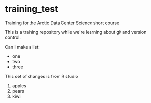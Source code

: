 # training_test
Training for the Arctic Data Center Science short course

This is a training repository while we're learning about git and version control.

Can I make a list:
- one
- two
- three

This set of changes is from R studio
1. apples
2. pears
3. kiwi